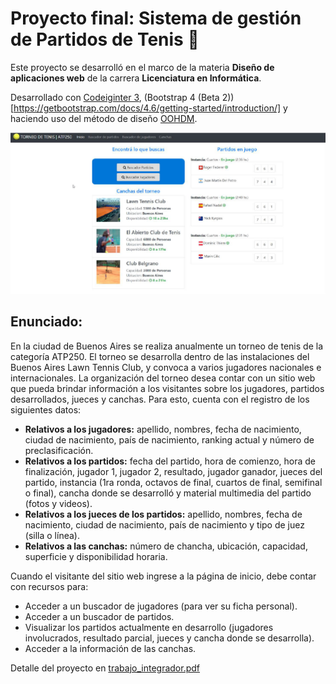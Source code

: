 # Proyecto final: Sistema de gestión de Partidos de Tenis 🎾

Este proyecto se desarrolló en el marco de la materia **Diseño de aplicaciones web** de la carrera **Licenciatura en Informática**.

Desarrollado con [Codeiginter 3](https://codeigniter.com/userguide3/), (Bootstrap 4 (Beta 2))[https://getbootstrap.com/docs/4.6/getting-started/introduction/] y haciendo uso del método de diseño [OOHDM](https://darjelingsilva.files.wordpress.com/2018/05/5-metd-oohdm.pdf).

![Alt text](/screenshot.png?raw=true "Captura")

## Enunciado:

En la ciudad de Buenos Aires se realiza anualmente un torneo de tenis de la categoría ATP250. El torneo se desarrolla dentro de las instalaciones del Buenos Aires Lawn Tennis Club, y convoca a varios jugadores nacionales e internacionales. La organización del torneo desea contar con un sitio web que pueda brindar información a los visitantes sobre los jugadores, partidos desarrollados, jueces y canchas.
Para esto, cuenta con el registro de los siguientes datos:

- **Relativos a los jugadores:** apellido, nombres, fecha de nacimiento, ciudad de nacimiento, país de nacimiento, ranking actual y número de preclasificación.
- **Relativos a los partidos:** fecha del partido, hora de comienzo, hora de finalización, jugador 1, jugador 2, resultado, jugador ganador, jueces del partido, instancia (1ra ronda, octavos de final, cuartos de final, semifinal o final), cancha donde se desarrolló y material multimedia del partido (fotos y videos).
- **Relativos a los jueces de los partidos:** apellido, nombres, fecha de nacimiento, ciudad de nacimiento, país de nacimiento y tipo de juez (silla o línea).
- **Relativos a las canchas:** número de chancha, ubicación, capacidad, superficie y disponibilidad horaria.

Cuando el visitante del sitio web ingrese a la página de inicio, debe contar con recursos para:

- Acceder a un buscador de jugadores (para ver su ficha personal).
- Acceder a un buscador de partidos.
- Visualizar los partidos actualmente en desarrollo (jugadores involucrados, resultado parcial, jueces y cancha donde se desarrolla).
- Acceder a la información de las canchas.

Detalle del proyecto en [trabajo_integrador.pdf](/assets/trabajo_integrador.pdf)
